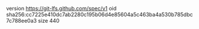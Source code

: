 version https://git-lfs.github.com/spec/v1
oid sha256:cc7225e410dc7ab2280c195b06d4e85604a5c463ba4a530b785dbc7c788ee0a3
size 440

